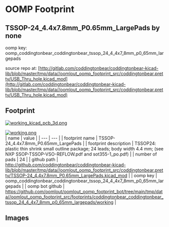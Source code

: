 # OOMP Footprint  
## TSSOP-24_4.4x7.8mm_P0.65mm_LargePads  by none  
  
oomp key: oomp_coddingtonbear_coddingtonbear_tssop_24_4_4x7_8mm_p0_65mm_largepads  
  
source repo at: [http://gitlab.com/coddingtonbear/coddingtonbear-kicad-lib/blob/master/tmp/data//oomlout_oomp_footprint_src/coddingtonbear.pretty/USB_Thru_hole.kicad_mod](http://gitlab.com/coddingtonbear/coddingtonbear-kicad-lib/blob/master/tmp/data//oomlout_oomp_footprint_src/coddingtonbear.pretty/USB_Thru_hole.kicad_mod)  
## Footprint  
  
[![working_kicad_pcb_3d.png](working_kicad_pcb_3d_600.png)](working_kicad_pcb_3d.png)  
  
[![working.png](working_600.png)](working.png)  
| name | value | 
| --- | --- | 
| footprint name | TSSOP-24_4.4x7.8mm_P0.65mm_LargePads | 
| footprint description | TSSOP24: plastic thin shrink small outline package; 24 leads; body width 4.4 mm; (see NXP SSOP-TSSOP-VSO-REFLOW.pdf and sot355-1_po.pdf) | 
| number of pads | 24 | 
| github path | http://github.com/coddingtonbear/coddingtonbear-kicad-lib/blob/master/tmp/data//oomlout_oomp_footprint_src/coddingtonbear.pretty/TSSOP-24_4.4x7.8mm_P0.65mm_LargePads.kicad_mod | 
| oomp key | oomp_coddingtonbear_coddingtonbear_tssop_24_4_4x7_8mm_p0_65mm_largepads | 
| oomp bot github | https://github.com/oomlout/oomlout_oomp_footprint_bot/tree/main/tmp/data//oomlout_oomp_footprint_src/footprints/coddingtonbear_coddingtonbear_tssop_24_4_4x7_8mm_p0_65mm_largepads/working | 
## Images  
